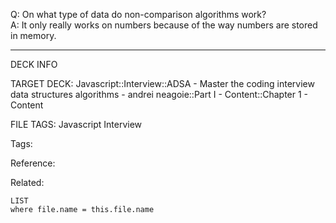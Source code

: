 Q: On what type of data do non-comparison algorithms work?  
A: It only really works on numbers because of the way numbers are stored in memory.
<!--ID: 1690032123466-->

---

DECK INFO

TARGET DECK: Javascript::Interview::ADSA - Master the coding interview data structures algorithms - andrei neagoie::Part I - Content::Chapter 1 - Content

FILE TAGS: Javascript Interview

Tags:

Reference:

Related:

```dataview
LIST
where file.name = this.file.name
```
